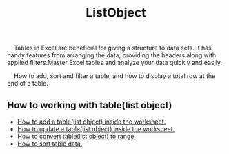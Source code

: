 ﻿---
title: ListObject
second_title: Aspose.Cells Cloud Documen
type: docs
url: /ar/list-objects/
aliases: [/working-with-list-objects/,/working-with-list-object-or-table/]
keywords: Add, delete, update, and get a list object(table) into an Excel worksheet
description: Aspose.Cells Cloud REST API support adding, deleting, updating and getting a list object(table) into an Excel worksheet. SDK support kinds of development languages. They include Android, C#, Go, Java, NodeJS, Perl, PHP, Python, Ruby, and swift
weight: 100
---
&nbsp;&nbsp;&nbsp;&nbsp;Tables in Excel are beneficial for giving a structure to data sets. It has handy features from arranging the data, providing the headers along with applied filters.Master Excel tables and analyze your data quickly and easily. 

&nbsp;&nbsp;&nbsp;&nbsp;How to add, sort and filter a table, and how to display a total row at the end of a table.

## How to working with table(list object)
  
- [How to add a  table(list object) inside the worksheet.](/cells/ar/add-a-list-object-or-table-inside-the-worksheet/)
- [How to update a table(list object) inside the worksheet.](/cells/ar/update-a-list-object-or-table-inside-the-worksheet/)
- [How to convert table(list object) to range.](/cells/ar/convert-list-object-or-table-to-range/)
- [How to sort table data.](/cells/ar/sort-table-data/)
